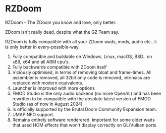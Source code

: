 # RZDoom
RZDoom - The ZDoom you know and love, only better.

ZDoom isn't really dead, despite what the GZ Team say.

RZDoom is fully compatible with all your ZDoom wads, mods, audio etc..  it is only better in every-possible-way.

1. Fully compatible and buildable on Windows, Linux, macOS, BSD..  on x86, x64 and all ARM cpu's.
2. Fully backwards compatible with ZDoom itself
3. Viciously optimised, in terms of removing bloat and frame-times.  All assembler is removed, all 32bit only code is removed, intrinsics are replaced with modern equivalents.
4. Launcher is improved with more options
5. FMOD Studio is the only audio backend (no more OpenAL) and has been rewritten to be compatible with the absolute latest version of FMOD Studio (as of now in August 2024)
6. Is officially supported by the Brutal Doom Community Expansion team.
7. UMAPINFO support.
8. Remains entirely software renderered, important for some older wads that used HOM effects that won't display correctly on GL/Vulkan ports.
